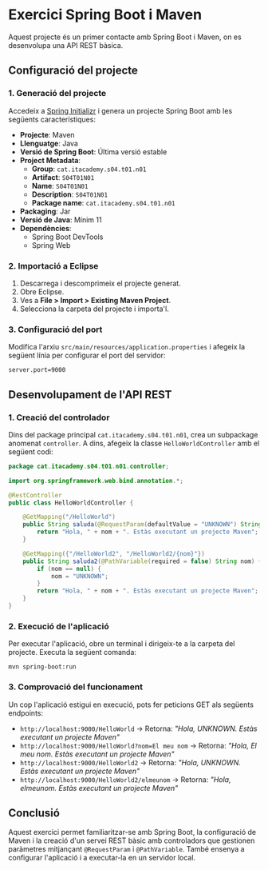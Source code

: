 # Exercici Spring Boot i Maven

Aquest projecte és un primer contacte amb Spring Boot i Maven, on es desenvolupa una API REST bàsica.

## Configuració del projecte

### 1. Generació del projecte

Accedeix a [Spring Initializr](https://start.spring.io/) i genera un projecte Spring Boot amb les següents característiques:

- **Projecte**: Maven
- **Llenguatge**: Java
- **Versió de Spring Boot**: Última versió estable
- **Project Metadata**:
  - **Group**: `cat.itacademy.s04.t01.n01`
  - **Artifact**: `S04T01N01`
  - **Name**: `S04T01N01`
  - **Description**: `S04T01N01`
  - **Package name**: `cat.itacademy.s04.t01.n01`
- **Packaging**: Jar
- **Versió de Java**: Mínim 11
- **Dependències**:
  - Spring Boot DevTools
  - Spring Web

### 2. Importació a Eclipse

1. Descarrega i descomprimeix el projecte generat.
2. Obre Eclipse.
3. Ves a **File > Import > Existing Maven Project**.
4. Selecciona la carpeta del projecte i importa'l.

### 3. Configuració del port

Modifica l'arxiu `src/main/resources/application.properties` i afegeix la següent línia per configurar el port del servidor:

```
server.port=9000
```

## Desenvolupament de l'API REST

### 1. Creació del controlador

Dins del package principal `cat.itacademy.s04.t01.n01`, crea un subpackage anomenat `controller`. A dins, afegeix la classe `HelloWorldController` amb el següent codi:

```java
package cat.itacademy.s04.t01.n01.controller;

import org.springframework.web.bind.annotation.*;

@RestController
public class HelloWorldController {

    @GetMapping("/HelloWorld")
    public String saluda(@RequestParam(defaultValue = "UNKNOWN") String nom) {
        return "Hola, " + nom + ". Estàs executant un projecte Maven";
    }

    @GetMapping({"/HelloWorld2", "/HelloWorld2/{nom}"})
    public String saluda2(@PathVariable(required = false) String nom) {
        if (nom == null) {
            nom = "UNKNOWN";
        }
        return "Hola, " + nom + ". Estàs executant un projecte Maven";
    }
}
```

### 2. Execució de l'aplicació

Per executar l'aplicació, obre un terminal i dirigeix-te a la carpeta del projecte. Executa la següent comanda:

```
mvn spring-boot:run
```

### 3. Comprovació del funcionament

Un cop l'aplicació estigui en execució, pots fer peticions GET als següents endpoints:

- `http://localhost:9000/HelloWorld` → Retorna: *"Hola, UNKNOWN. Estàs executant un projecte Maven"*
- `http://localhost:9000/HelloWorld?nom=El meu nom` → Retorna: *"Hola, El meu nom. Estàs executant un projecte Maven"*
- `http://localhost:9000/HelloWorld2` → Retorna: *"Hola, UNKNOWN. Estàs executant un projecte Maven"*
- `http://localhost:9000/HelloWorld2/elmeunom` → Retorna: *"Hola, elmeunom. Estàs executant un projecte Maven"*

## Conclusió

Aquest exercici permet familiaritzar-se amb Spring Boot, la configuració de Maven i la creació d'un servei REST bàsic amb controladors que gestionen paràmetres mitjançant `@RequestParam` i `@PathVariable`. També ensenya a configurar l'aplicació i a executar-la en un servidor local.

